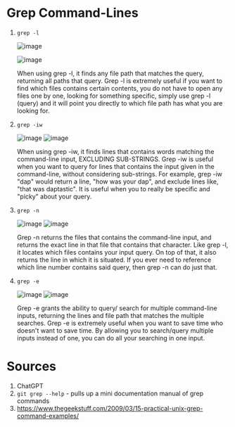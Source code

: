 Grep Command-Lines
=========
1. `grep -l`

      ![image](https://github.com/doanhandonly/cse15l-lab-reports/assets/127058698/fc852e87-13be-4524-ae20-55e24f46469b)
      
      ![image](https://github.com/doanhandonly/cse15l-lab-reports/assets/127058698/e1dd2ba5-de15-4bb5-adc8-92e486f635a5)
      
      When using grep -l, it finds any file path that matches the query, returning all paths that query. Grep -l is extremely useful if you want to find which files contains certain contents, you do not have to 
      open any files one by one, looking for something specific, simply use grep -l (query) and it will point you directly to which file path has what you are looking for. 




2. `grep -iw` 

      ![image](https://github.com/doanhandonly/cse15l-lab-reports/assets/127058698/7c17daca-f554-46ca-bde7-3525d64334f2)
      ![image](https://github.com/doanhandonly/cse15l-lab-reports/assets/127058698/40445284-e7c4-43f4-b04c-039d5b166464)
      
      When using grep -iw, it finds lines that contains words matching the command-line input, EXCLUDING SUB-STRINGS. Grep -iw is useful when you want to query for lines that contains the input given in the           command-line, without considering sub-strings. For example, grep -iw "dap" would return a line, "how was your dap", and exclude lines like, "that was daptastic". It is useful when you to really be               specific and "picky" about your query. 
      
3. `grep -n`

      ![image](https://github.com/doanhandonly/cse15l-lab-reports/assets/127058698/cbc0bc76-09cf-43f4-989d-268243456ae2)
      ![image](https://github.com/doanhandonly/cse15l-lab-reports/assets/127058698/44299ab0-883a-49a3-ba7f-8146f15ab385)
      
      Grep -n returns the files that contains the command-line input, and returns the exact line in that file that contains that character. Like grep -l, it locates which files contains your input query. On top       of that, it also returns the line in which it is situated. If you ever need to reference which line number contains said query, then grep -n can do just that. 

4. `grep -e`
      
      ![image](https://github.com/doanhandonly/cse15l-lab-reports/assets/127058698/4509ebbc-5766-4531-8817-5748eba5b07d)
      ![image](https://github.com/doanhandonly/cse15l-lab-reports/assets/127058698/c668f391-ea88-485d-b3e0-d820d8d51013)

      Grep -e grants the ability to query/ search for multiple command-line inputs, returning the lines and file path that matches the multiple searches. Grep -e is extremely useful when you want to save time         who doesn't want to save time. By allowing you to search/query multiple inputs instead of one, you can do all your searching in one input. 

      
# **Sources**
1. ChatGPT
2. `git grep --help` - pulls up a mini documentation manual of grep commands
3. https://www.thegeekstuff.com/2009/03/15-practical-unix-grep-command-examples/
